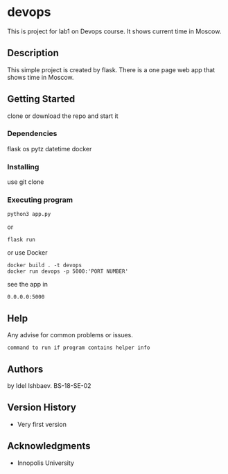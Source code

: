 # devops

This is project for lab1 on Devops course. It shows current time in Moscow.

## Description

This simple project is created by flask. There is a one page web app that shows time in Moscow.

## Getting Started
clone or download the repo and start it
### Dependencies
flask
os
pytz
datetime
docker
### Installing

use git clone

### Executing program

```
python3 app.py
```
or 
```
flask run
```
or use Docker
```
docker build . -t devops
docker run devops -p 5000:'PORT NUMBER'
```
see the app in 
```
0.0.0.0:5000
```

## Help

Any advise for common problems or issues.
```
command to run if program contains helper info
```

## Authors

by Idel Ishbaev. BS-18-SE-02

## Version History
- Very first version

## Acknowledgments
- Innopolis University